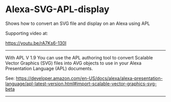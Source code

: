 # Alexa-SVG-APL-display
Shows how to convert an SVG file and display on an Alexa using APL

Supporting video at:

https://youtu.be/rA7Ks6-130I

***

With APL V 1.9 You can use the APL authoring tool to convert Scalable Vector Graphics (SVG) files into AVG objects to use in your Alexa Presentation Language (APL) documents.

See:
https://developer.amazon.com/en-US/docs/alexa/alexa-presentation-language/apl-latest-version.html#import-scalable-vector-graphics-svg-beta

***
